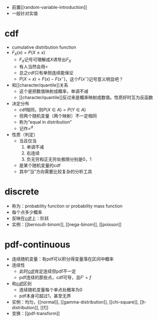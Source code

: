 - 前置[[random-variable-introduction]]
- 一般针对实值
# cdf
- cumulative distribution function
- $F_X(x) = P(X\le x)$
  - $F_X$记号可理解成$X$诱导出$F_X$
  - 有人当然会用$<$
  - 总之cdf只有单侧连续能保证
  - $P(X=x)=F(x)-F(x^-)$，这个$F(x^-)$记号意义明显吧？
- 和[[character/quantile]]关系
  - 这个是把数值映射成概率，单调不减
  - [[character/quantile]]反过来是概率映射成数值。性质好时互为反函数
- 决定分布
  - cdf相同，则$P(X\in A)=P(Y\in A)$
  - 但两个随机变量（两个映射）不一定相同
  - 称为“equal in distribution”
  - 记作$=^d$
- 性质（判定）
  - 当且仅当
    1. 单调不减
    2. 右连续
    3. 负无穷和正无穷处极限分别是0，1
  - 是某个随机变量的cdf
  - 其中“当”方向需要比较复杂的分析工具
# discrete
- 称为：probability function or probability mass function
- 每个点多少概率
- 反映在[cdf](#cdf)上：阶跃
- 实例：[[bernoulli-binom]], [[nega-binom]], [[poisson]]
# pdf-continuous
- 连续随机变量：有pdf可以积分得变量落在区间中概率
- 连续性
  - 此时[cdf](#cdf)肯定连续但pdf不一定
  - pdf连续的那些点，cdf可导，且$F'=f$
- 和[cdf](#cdf)区别
  - 连续随机变量每个单点处概率为0
  - pdf本身可超过1，甚至无界
- 实例：均匀，[[normal]], [[gamma-distribution]], [[chi-square]], [[t-distribution]], [[f]]
- 变换：[[pdf-transform]]